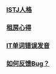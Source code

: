 ### [ISTJ人格](/ISTJ.md)

### [租房心得](/RentGuide.md)

### [IT单词错误发音](/WrongPronunciation.md)

### [如何反馈Bug？](/HowToSubmitBug.md)
